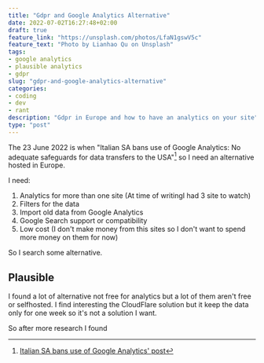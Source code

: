 ```yaml
---
title: "Gdpr and Google Analytics Alternative"
date: 2022-07-02T16:27:48+02:00
draft: true
feature_link: "https://unsplash.com/photos/LfaN1gswV5c"
feature_text: "Photo by Lianhao Qu on Unsplash"
tags:
- google analytics
- plausible analytics
- gdpr
slug: "gdpr-and-google-analytics-alternative"
categories:
- coding
- dev
- rant
description: "Gdpr in Europe and how to have an analytics on your site"
type: "post"
---
```


The 23 June 2022 is when "Italian SA bans use of Google Analytics: No adequate safeguards for data transfers to the USA"[^1] so I need an alternative hosted in Europe.
[^1]: [Italian SA bans use of Google Analytics' post](https://www.garanteprivacy.it/home/docweb/-/docweb-display/docweb/9782874#english)

I need:

1. Analytics for more than one site (At time of writingI had 3 site to watch)
2. Filters for the data
3. Import old data from Google Analytics
4. Google Search support or compatibility
5. Low cost (I don't make money from this sites so I don't want to spend more money on them for now)

So I search some alternative.

## Plausible

I found a lot of alternative not free for analytics but a lot of them aren't free or selfhosted.
I find interesting the CloudFlare solution but it keep the data only for one week so it's not a solution I want.

So after more research I found

